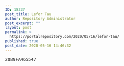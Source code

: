```yaml
---
ID: 18237
post_title: Lefor Tau
author: Repository Administrator
post_excerpt: ""
layout: post
permalink: >
  https://portalrepository.com/2020/05/16/lefor-tau/
published: true
post_date: 2020-05-16 14:46:32
---
```

<pre>20B9FA465547</pre>